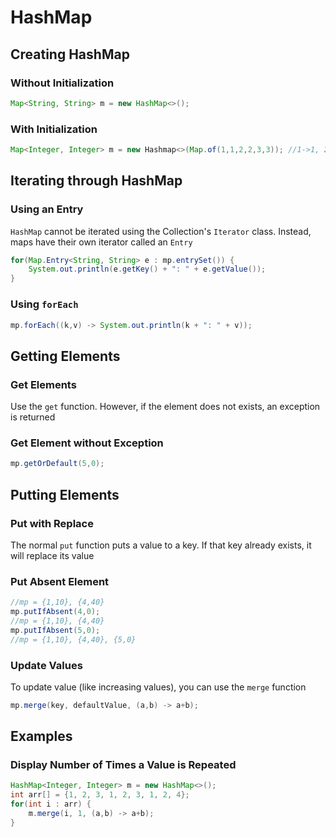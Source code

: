 # HashMap

## Creating HashMap

### Without Initialization

```java
Map<String, String> m = new HashMap<>();
```

### With Initialization

```java
Map<Integer, Integer> m = new Hashmap<>(Map.of(1,1,2,2,3,3)); //1->1, 2->2, 3->3
```

## Iterating through HashMap	

### Using an Entry

`HashMap` cannot be iterated using the Collection's `Iterator` class. Instead, maps have their own iterator called an `Entry`

```java
for(Map.Entry<String, String> e : mp.entrySet()) {
    System.out.println(e.getKey() + ": " + e.getValue());
} 
```

### Using `forEach`

```java
mp.forEach((k,v) -> System.out.println(k + ": " + v));
```

## Getting Elements

### Get Elements

Use the `get` function. However, if the element does not exists, an exception is returned

### Get Element without Exception

```java
mp.getOrDefault(5,0);
```

## Putting Elements

### Put with Replace

The normal `put` function puts a value to a key. If that key already exists, it will replace its value

### Put Absent Element

```java
//mp = {1,10}, {4,40}
mp.putIfAbsent(4,0);
//mp = {1,10}, {4,40}
mp.putIfAbsent(5,0);
//mp = {1,10}, {4,40}, {5,0}
```

### Update Values

To update value (like increasing values), you can use the `merge` function

```java
mp.merge(key, defaultValue, (a,b) -> a+b);
```

## Examples

### Display Number of Times a Value is Repeated

```java
HashMap<Integer, Integer> m = new HashMap<>();
int arr[] = {1, 2, 3, 1, 2, 3, 1, 2, 4};
for(int i : arr) {
    m.merge(i, 1, (a,b) -> a+b);
}
```


